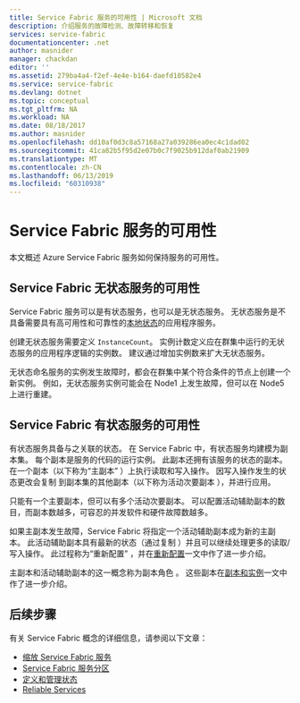 ```yaml
---
title: Service Fabric 服务的可用性 | Microsoft 文档
description: 介绍服务的故障检测、故障转移和恢复
services: service-fabric
documentationcenter: .net
author: masnider
manager: chackdan
editor: ''
ms.assetid: 279ba4a4-f2ef-4e4e-b164-daefd10582e4
ms.service: service-fabric
ms.devlang: dotnet
ms.topic: conceptual
ms.tgt_pltfrm: NA
ms.workload: NA
ms.date: 08/18/2017
ms.author: masnider
ms.openlocfilehash: dd10af0d3c8a57168a27a039286ea0ec4c1dad02
ms.sourcegitcommit: 41ca82b5f95d2e07b0c7f9025b912daf0ab21909
ms.translationtype: MT
ms.contentlocale: zh-CN
ms.lasthandoff: 06/13/2019
ms.locfileid: "60310938"
---
```

# <a name="availability-of-service-fabric-services"></a>Service Fabric 服务的可用性
本文概述 Azure Service Fabric 服务如何保持服务的可用性。

## <a name="availability-of-service-fabric-stateless-services"></a>Service Fabric 无状态服务的可用性
Service Fabric 服务可以是有状态服务，也可以是无状态服务。 无状态服务是不具备需要具有高可用性和可靠性的[本地状态](service-fabric-concepts-state.md)的应用程序服务。

创建无状态服务需要定义 `InstanceCount`。 实例计数定义应在群集中运行的无状态服务的应用程序逻辑的实例数。 建议通过增加实例数来扩大无状态服务。

无状态命名服务的实例发生故障时，都会在群集中某个符合条件的节点上创建一个新实例。 例如，无状态服务实例可能会在 Node1 上发生故障，但可以在 Node5 上进行重建。

## <a name="availability-of-service-fabric-stateful-services"></a>Service Fabric 有状态服务的可用性
有状态服务具备与之关联的状态。 在 Service Fabric 中，有状态服务均建模为副本集。 每个副本是服务的代码的运行实例。 此副本还拥有该服务的状态的副本。 在一个副本（以下称为“主副本”  ）上执行读取和写入操作。 因写入操作发生的状态更改会复制  到副本集的其他副本（以下称为活动次要副本  ），并进行应用。 

只能有一个主要副本，但可以有多个活动次要副本。 可以配置活动辅助副本的数目，而副本数越多，可容忍的并发软件和硬件故障数越多。

如果主副本发生故障，Service Fabric 将指定一个活动辅助副本成为新的主副本。 此活动辅助副本具有最新的状态（通过复制  ）并且可以继续处理更多的读取/写入操作。 此过程称为“重新配置”  ，并在[重新配置](service-fabric-concepts-reconfiguration.md)一文中作了进一步介绍。

主副本和活动辅助副本的这一概念称为副本角色  。 这些副本在[副本和实例](service-fabric-concepts-replica-lifecycle.md)一文中作了进一步介绍。 

## <a name="next-steps"></a>后续步骤
有关 Service Fabric 概念的详细信息，请参阅以下文章：

- [缩放 Service Fabric 服务](service-fabric-concepts-scalability.md)
- [Service Fabric 服务分区](service-fabric-concepts-partitioning.md)
- [定义和管理状态](service-fabric-concepts-state.md)
- [Reliable Services](service-fabric-reliable-services-introduction.md)

